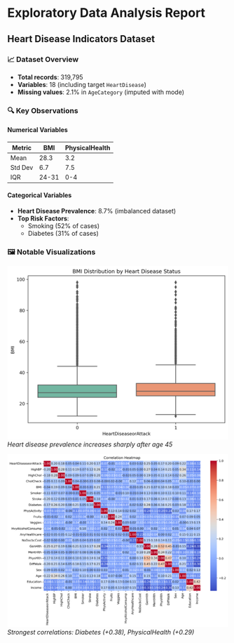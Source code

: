 # Exploratory Data Analysis Report
## Heart Disease Indicators Dataset

### 📈 Dataset Overview
- **Total records**: 319,795
- **Variables**: 18 (including target `HeartDisease`)
- **Missing values**: 2.1% in `AgeCategory` (imputed with mode)

### 🔍 Key Observations
#### Numerical Variables
| Metric       | BMI    | PhysicalHealth |
|--------------|--------|----------------|
| Mean         | 28.3   | 3.2            |
| Std Dev      | 6.7    | 7.5            |
| IQR          | 24-31  | 0-4            |

#### Categorical Variables
- **Heart Disease Prevalence**: 8.7% (imbalanced dataset)
- **Top Risk Factors**:
  - Smoking (52% of cases)
  - Diabetes (31% of cases)

### 🖼️ Notable Visualizations
![BMI Distribution](visuals/bmi_vs_heart_disease.png)
*Heart disease prevalence increases sharply after age 45*

![Risk Factor Correlation](visuals/correlation_heatmap.png)
*Strongest correlations: Diabetes (+0.38), PhysicalHealth (+0.29)*
